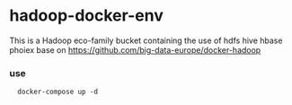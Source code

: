 # hadoop-docker-env
This is a Hadoop eco-family bucket containing the use of hdfs hive hbase phoiex base on https://github.com/big-data-europe/docker-hadoop

### use 
```shell
  docker-compose up -d
```

